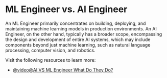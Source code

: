 # ML Engineer vs. AI Engineer

An ML Engineer primarily concentrates on building, deploying, and maintaining machine learning models in production environments. An AI Engineer, on the other hand, typically has a broader scope, encompassing the design and development of entire AI systems, which may include components beyond just machine learning, such as natural language processing, computer vision, and robotics.

Visit the following resources to learn more:

- [@video@AI VS ML Engineer What Do They Do?](https://www.youtube.com/watch?v=Ff8HHBITvfs)